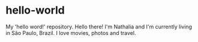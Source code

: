 # hello-world
My 'hello word!' repository.
Hello there! I'm Nathalia and I'm currently living in São Paulo, Brazil. 
I love movies, photos and travel.
